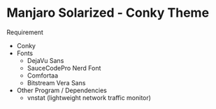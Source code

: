 # Manjaro Solarized - Conky Theme

Requirement
- Conky
- Fonts
  - DejaVu Sans
  - SauceCodePro Nerd Font
  - Comfortaa
  - Bitstream Vera Sans
- Other Program / Dependencies
  - vnstat (lightweight network traffic monitor)
